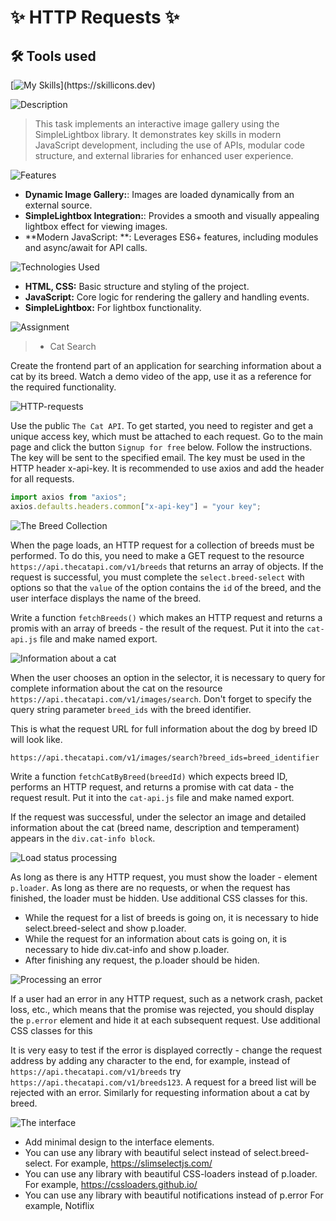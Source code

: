 # ✨ HTTP Requests ✨

## 🛠 Tools used

[![My Skills](https://skillicons.dev/icons?i=js,html,css,)](https://skillicons.dev)

![Description](https://img.shields.io/badge/Description-purple?style=for-the-badge)
>This task implements an interactive image gallery using the SimpleLightbox library. It demonstrates key skills in modern JavaScript development, including the use of APIs, modular code structure, and external libraries for enhanced user experience.
>

![Features](https://img.shields.io/badge/Features-purple?style=for-the-badge)

- **Dynamic Image Gallery:**: Images are loaded dynamically from an external source.
- **SimpleLightbox Integration:**: Provides a smooth and visually appealing lightbox effect for viewing images.
- **Modern JavaScript: **: Leverages ES6+ features, including modules and async/await for API calls.

![Technologies Used](https://img.shields.io/badge/Technologies%20Used-purple?style=for-the-badge)

- **HTML, CSS:** Basic structure and styling of the project.
- **JavaScript:** Core logic for rendering the gallery and handling events.
- **SimpleLightbox:** For lightbox functionality.


![Assignment](https://img.shields.io/badge/Assignment-purple?style=for-the-badge)
> - Cat Search

Create the frontend part of an application for searching information about a cat by its breed. Watch a demo video of the app, use it as a reference for the required functionality.

![HTTP-requests](https://img.shields.io/badge/HTTP%20requests-purple?style=for-the-badge)

Use the public `The Cat API`. To get started, you need to register and get a unique access key, which must be attached to each request. Go to the main page and click the button `Signup for free` below. Follow the instructions. The key will be sent to the specified email.
The key must be used in the HTTP header x-api-key. It is recommended to use axios and add the header for all requests.

```js
import axios from "axios";
axios.defaults.headers.common["x-api-key"] = "your key";
```

![The Breed Collection](https://img.shields.io/badge/The%20Breed%20Collection-purple?style=for-the-badge)


When the page loads, an HTTP request for a collection of breeds must be performed. To do this, you need to make a GET request to the resource `https://api.thecatapi.com/v1/breeds` that returns an array of objects. If the request is successful, you must complete the `select.breed-select` with options so that the `value` of the option contains the `id` of the breed, and the user interface displays the name of the breed.

Write a function `fetchBreeds()` which makes an HTTP request and returns a promis with an array of breeds - the result of the request. Put it into the `cat-api.js` file and make named export.

![Information about a cat](https://img.shields.io/badge/Information%20about%20a%20cat-purple?style=for-the-badge)

When the user chooses an option in the selector, it is necessary to query for complete information about the cat on the resource `https://api.thecatapi.com/v1/images/search`. Don't forget to specify the query string parameter `breed_ids` with the breed identifier.

This is what the request URL for full information about the dog by breed ID will look like.

```
https://api.thecatapi.com/v1/images/search?breed_ids=breed_identifier
```

Write a function `fetchCatByBreed(breedId)` which expects breed ID, performs an HTTP request, and returns a promise with cat data - the request result. Put it into the `cat-api.js` file and make named export.

If the request was successful, under the selector an image and detailed information about the cat (breed name, description and temperament) appears in the `div.cat-info block`.

![Load status processing](https://img.shields.io/badge/Load%20status%20processing-purple?style=for-the-badge)

As long as there is any HTTP request, you must show the loader - element `p.loader`. As long as there are no requests, or when the request has finished, the loader must be hidden. Use additional CSS classes for this.

- While the request for a list of breeds is going on, it is necessary to hide select.breed-select and show p.loader.
- While the request for an information about cats is going on, it is necessary to hide div.cat-info and show p.loader.
- After finishing any request, the p.loader should be hiden.

![Processing an error](https://img.shields.io/badge/Processing%20an%20error-purple?style=for-the-badge)

If a user had an error in any HTTP request, such as a network crash, packet loss, etc., which means that the promise was rejected, you should display the `p.error` element and hide it at each subsequent request. Use additional CSS classes for this

It is very easy to test if the error is displayed correctly - change the request address by adding any character to the end, for example, instead of `https://api.thecatapi.com/v1/breeds` try `https://api.thecatapi.com/v1/breeds123`. A request for a breed list will be rejected with an error. Similarly for requesting information about a cat by breed.

![The interface](https://img.shields.io/badge/The%20interface-purple?style=for-the-badge)

- Add minimal design to the interface elements.
- You can use any library with beautiful select instead of select.breed-select. For example, https://slimselectjs.com/
- You can use any library with beautiful CSS-loaders instead of p.loader. For example, https://cssloaders.github.io/
- You can use any library with beautiful notifications instead of p.error For example, Notiflix














